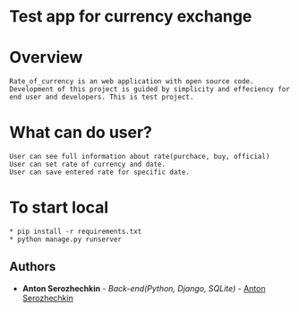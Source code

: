 # Test app for currency exchange
# Overview
    Rate_of_currency is an web application with open source code. Development of this project is guided by simplicity and effeciency for end user and developers. This is test project.

# What can do user?

    User can see full information about rate(purchace, buy, official)
    User can set rate of currency and date.
    User can save entered rate for specific date.

# To start local
    * pip install -r requirements.txt
    * python manage.py runserver

## Authors

* **Anton Serozhechkin** - *Back-end(Python, Django, SQLite)* - [Anton Serozhechkin](https://github.com/anton-serozhechkin)
